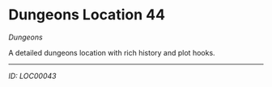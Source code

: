 # Dungeons Location 44

*Dungeons*

A detailed dungeons location with rich history and plot hooks.

---
*ID: LOC00043*